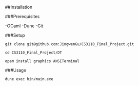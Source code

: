 ##Installation

###Prerequisites

-OCaml
-Dune
-Git

###Setup

```
git clone git@github.com:JingwenGu/CS3110_Final_Project.git

cd CS3110_Final_Project/DT

opam install graphics ANSITerminal
```
###Usage
```
dune exec bin/main.exe
```